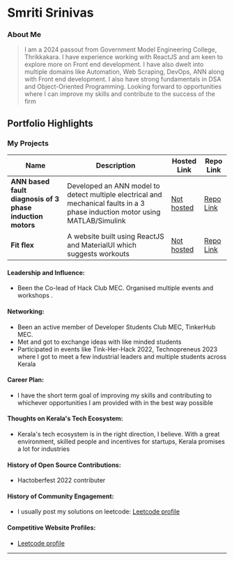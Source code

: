 # Smriti Srinivas

### About Me

> I am a 2024 passout from Government Model Engineering College, Thrikkakara. I have experience working with ReactJS and am keen to explore more on Front end development. I have also dwelt into multiple domains like Automation, Web Scraping, DevOps, ANN along with Front end development. I also have strong fundamentals in DSA and Object-Oriented Programming. Looking forward to opportunities where I can improve my skills and contribute to the success of the firm 

## Portfolio Highlights

### My Projects

| Name                | Description                                                               | Hosted Link                              | Repo Link                                                      |
|---------------------|---------------------------------------------------------------------------|------------------------------------------|----------------------------------------------------------------|
| **ANN based fault diagnosis of 3 phase induction motors**  | Developed an ANN model to detect multiple electrical and mechanical faults in a 3 phase induction motor using MATLAB/Simulink                                             | [Not hosted](https://example.com)    | [Repo Link ](https://github.com/sidharthvmd/Application-of-ANN-in-fault-diagnosis-of-3-phase-induction-motors)             |
| **Fit flex**  | A website built using ReactJS and MaterialUI which suggests workouts                                             | [Not hosted](https://example.com)    | [Repo Link ](https://github.com/SmritiSrinivas3/FitFlex)             |

#### Leadership and Influence:

- Been the Co-lead of Hack Club MEC. Organised multiple events and workshops .

#### Networking:

- Been an active member of Developer Students Club MEC, TinkerHub MEC.
- Met and got to exchange ideas with like minded students
- Participated in events like Tink-Her-Hack 2022, Technopreneus 2023 where I got to meet a few industrial leaders and multiple students across Kerala

#### Career Plan:

- I have the short term goal of improving my skills and contributing to whichever opportunities I am provided with in the best way possible


#### Thoughts on Kerala's Tech Ecosystem:

- Kerala's tech ecosystem is in the right direction, I believe. With a great environment, skilled people and incentives for startups, Kerala promises a lot for industries

#### History of Open Source Contributions:

- Hactoberfest 2022 contributer

#### History of Community Engagement:

-  I usually post my solutions on leetcode: [Leetcode profile](https://leetcode.com/u/SmritiSrinivas3/)

#### Competitive Website Profiles:

- [Leetcode profile](https://leetcode.com/u/SmritiSrinivas3/)




---
